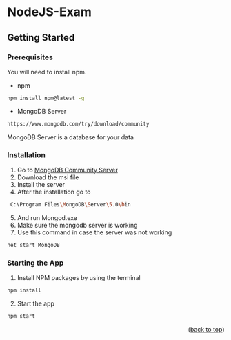 # NodeJS-Exam
 
<!-- GETTING STARTED -->
## Getting Started


### Prerequisites

You will need to install npm.
* npm
```sh
npm install npm@latest -g
```

* MongoDB Server
```sh
https://www.mongodb.com/try/download/community
```
  MongoDB Server is a database for your data


### Installation

1. Go to [MongoDB Community Server](https://www.mongodb.com/try/download/community)
2. Download the msi file
3. Install the server
4. After the installation go to
```sh
 C:\Program Files\MongoDB\Server\5.0\bin
```
5. And run Mongod.exe
6. Make sure the mongodb server is working
7. Use this command in case the server was not working
```sh
net start MongoDB
```
 
 ### Starting the App
1. Install NPM packages by using the terminal
```sh
npm install
```
2. Start the app
```sh
npm start
``` 
<p align="right">(<a href="#top">back to top</a>)</p>
